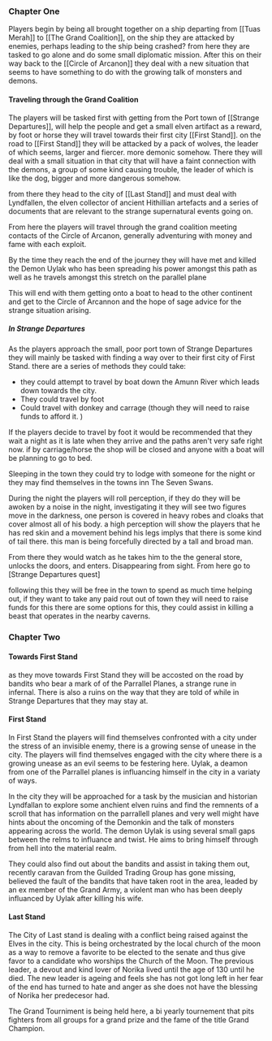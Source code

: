 ### Chapter One

Players begin by being all brought together on a ship departing from [[Tuas Merah]] to [[The Grand Coalition]], on the ship they are attacked by enemies, perhaps leading to the ship being crashed? from here they are tasked to go alone and do some small diplomatic mission. After this on their way back to the [[Circle of Arcanon]] they deal with a new situation that seems to have something to do with the growing talk of monsters and demons. 

#### Traveling through the Grand Coalition

The players will be tasked first with getting from the Port town of [[Strange Departures]],  will help the people and get a small elven artifact as a reward, by foot or horse they will travel towards their first city [[First Stand]].  on the road to [[First Stand]] they will be attacked by a pack of wolves, the leader of which seems, larger and fiercer. more demonic somehow. There they will deal with a small situation in that city that will have a faint connection with the demons, a group of some kind causing trouble, the leader of which is like the dog, bigger and more dangerous somehow.

from there they head to the city of [[Last Stand]] and must deal with Lyndfallen, the elven collector of ancient Hithillian artefacts and a series of documents that are relevant to the strange supernatural events going on. 

From here the players will travel through the grand coalition meeting contacts of the Circle of Arcanon, generally adventuring with money and fame with each exploit.  

By the time they reach the end of the journey they will have met and killed the Demon Uylak who has been spreading his power amongst this path as well as he travels amongst this stretch on the parallel plane

This will end with them getting onto a boat to head to the other continent and get to the Circle of Arcannon and the hope of sage advice for the strange situation arising.

##### *In Strange Departures*

As the players approach the small, poor port town of Strange Departures they will mainly be tasked with finding a way over to their first city of First Stand. there are a series of methods they could take:

- they could attempt to travel by boat down the Amunn River which leads down towards the city. 
- They could travel by foot 
- Could travel with donkey and carrage (though they will need to raise funds to afford it. )

If the players decide to travel by foot it would be recommended that they wait a night as it is late when they arrive and the paths aren't very safe right now. if by carriage/horse the shop will be closed and anyone with a boat will be planning to go to bed. 

Sleeping in the town they could try to lodge with someone for the night or they may find themselves in the towns inn The Seven Swans. 

During the night the players will roll perception, if they do they will be awoken by a noise in the night, investigating it they will see two figures move in the darkness, one person is covered in heavy robes and cloaks that cover almost all of his body.  a high perception will show the players that he has red skin and a movement behind his legs implys that there is some kind of tail there. this man is being forcefully directed by a tall and broad man. 

From there they would watch as he takes him to the the general store, unlocks the doors, and enters. Disappearing from sight. From here go to [Strange Departures quest] 

following this they will be free in the town to spend as much time helping out, if they want to take any paid rout out of town they will need to raise funds for this there are some options for this, they could assist in killing a beast that operates in the nearby caverns.

### Chapter Two

#### Towards First Stand

as they move towards First Stand they will be accosted on the road by bandits who bear a mark of of the Parrallel Planes, a strange rune in infernal. There is also a ruins on the way that they are told of while in Strange Departures that they may stay at. 

#### First Stand

In First Stand the players will find themselves confronted with a city under the stress of an invisible enemy, there is a growing sense of unease in the city. The players will find themselves engaged with the city where there is a growing unease as an evil seems to be festering here. Uylak, a deamon from one of the Parrallel planes is influancing himself in the city in a variaty of ways.

In the city they will be approached for a task by the musician and historian Lyndfallan to explore some anchient elven ruins and find the remnents of a scroll that has information on the parrallell planes and very well might have hints about the oncoming of the Demonkin and the talk of monsters appearing across the world. The demon Uylak is using several small gaps between the relms to influance and twist. He aims to bring himself through from hell into the material realm.

They could also find out about the bandits and assist in taking them out, recently caravan from the Guilded Trading Group has gone missing, believed the fault of the bandits that have taken root in the area, leaded by an ex member of the Grand Army, a violent man who has been deeply influanced by Uylak after killing his wife.

#### Last Stand

The City of Last stand is dealing with a conflict being raised against the Elves in the city. This is being orchestrated by the local church of the moon as a way to remove a favorite to be elected to the senate and thus give favor to a candidate who worships the Church of the Moon. The previous leader, a devout and kind lover of Norika lived until the age of 130 until he died. The new leader is ageing and feels she has not got long left in her fear of the end has turned to hate and anger as she does not have the blessing of Norika her predecesor had.

The Grand Tourniment is being held here, a bi yearly tournement that pits fighters from all groups for a grand prize and the fame of the title Grand Champion.





